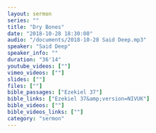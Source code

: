 ```yaml
---
layout: sermon
series: ""
title: "Dry Bones"
date: "2018-10-28 18:30:00"
audio: "/documents/2018-10-28 Said Deep.mp3"
speaker: "Said Deep"
speaker_info: ""
duration: "36'14"
youtube_videos: [""]
vimeo_videos: [""]
slides: [""]
files: [""]
bible_passages: ["Ezekiel 37"]
bible_links: ["Ezekiel 37&amp;version=NIVUK"]
bible_videos: [""]
bible_videos_links: [""]
category: "sermon"
---
```

